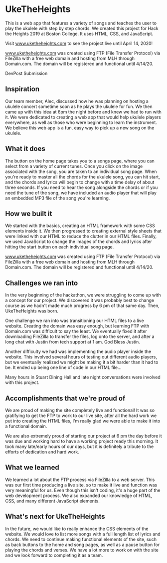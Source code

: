 # UkeTheHeights
This is a web app that features a variety of songs and teaches the user to play the ukulele with step by step chords. We created this project for Hack the Heights 2019 at Boston College. It uses HTML, CSS, and JavaScript. 

Visit www.uketheheights.com to see the project live until April 14, 2020!

www.uketheheights.com was created using FTP (File Transfer Protocol) via FileZilla with a free web domain and hosting from MLH through Domain.com. The domain will be registered and functional until 4/14/20. 

DevPost Submission
## Inspiration

Our team member, Alec, discussed how he was planning on hosting a ukulele concert sometime soon as he plays the ukulele for fun. We then came up with this idea at 6pm the night before and knew we had to run with it. We were dedicated to creating a web app that would help ukulele players everywhere, as well as those who were beginning to learn the instrument. We believe this web app is a fun, easy way to pick up a new song on the ukulele.

## What it does

The button on the home page takes you to a songs page, where you can select from a variety of current tunes. Once you click on the image associated with the song, you are taken to an individual song page. When you're ready to master all the chords for the ukulele song, you can hit start, and the chords and lyrics will begin to change with a time delay of about three seconds. If you need to hear the song alongside the chords or if you need the tune of the song, we have included an audio player that will play an embedded MP3 file of the song you're learning.

## How we built it

We started with the basics, creating an HTML framework with some CSS elements inside it. We then progressed to creating external style sheets that were linked with our HTML to reduce the clutter in our HTML files. Finally, we used JavaScript to change the images of the chords and lyrics after hitting the start button on each individual song page.

www.uketheheights.com was created using FTP (File Transfer Protocol) via FileZilla with a free web domain and hosting from MLH through Domain.com. The domain will be registered and functional until 4/14/20. 

## Challenges we ran into

In the very beginning of the hackathon, we were struggling to come up with a concept for our project. We discovered it was probably best to change course as we hadn't made much progress by 6 pm of that same day. Then, UkeTheHeights was born. 

One challenge we ran into was transitioning our HTML files to a live website. Creating the domain was easy enough, but learning FTP with Domain.com was difficult to say the least. We eventually fixed it after downloading FileZilla to transfer the files, log onto the server, and after a long chat with Justin from tech support at 1 am. God Bless Justin.

Another difficulty we had was implementing the audio player inside the website. This involved several hours of testing out different audio players, but we eventually realized we might be making it a bit harder than it had to be. It ended up being one line of code in our HTML file...

Many hours in Stuart Dining Hall and late night conversations were involved with this project. 

## Accomplishments that we're proud of

We are proud of making the site completely live and functional! It was so gratifying to get the FTP to work to our live site, after all the hard work we put into creating the HTML files, I'm really glad we were able to make it into a functional domain. 

We are also extremely proud of starting our project at 6 pm the day before it was due and working hard to have a working project ready this morning. It took many late/early hours of our days, but it is definitely a tribute to the efforts of dedication and hard work. 

## What we learned

We learned a lot about the FTP process via FileZilla to a web server. This was our first time producing a live site, so to make it live and function was very meaningful for us. Even though this isn't coding, it's a huge part of the web development process. We also expanded our knowledge of HTML, CSS, and many different JavaScript elements. 

## What's next for UkeTheHeights

In the future, we would like to really enhance the CSS elements of the website. We would love to list more songs with a full length list of lyrics and chords. We need to continue making functional elements of the site, such as back buttons to the home and song pages, as well as a pause button for playing the chords and verses. We have a lot more to work on with the site and we look forward to completing it as a team. 
